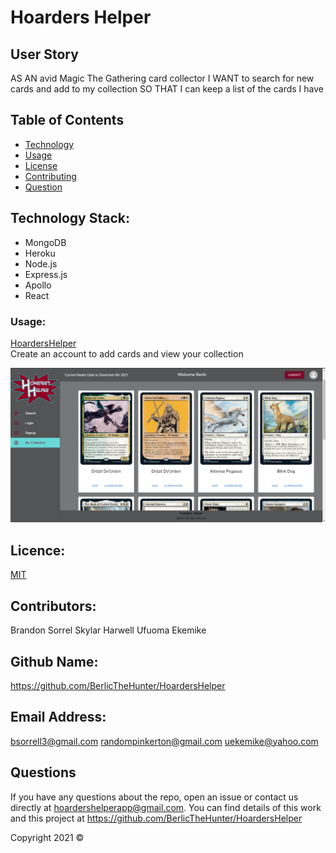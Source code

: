 # Hoarders Helper


## User Story
AS AN avid Magic The Gathering card collector
I WANT to search for new cards and add to my collection
SO THAT I can keep a list of the cards I have


## Table of Contents 
- [Technology](#techology)
- [Usage](#usage)
- [License](#license)
- [Contributing](#contributing)
- [Question](#questions)


## Technology Stack:
- MongoDB
- Heroku
- Node.js
- Express.js
- Apollo
- React


### Usage:
[HoardersHelper](https://hoardershelper.herokuapp.com/)
<br/>
Create an account to add cards and view your collection

![Home Screen](./screenshots/screen.png)


## Licence:
[MIT](./LICENSE)        


## Contributors:
Brandon Sorrel
Skylar Harwell
Ufuoma Ekemike


## Github Name:
https://github.com/BerlicTheHunter/HoardersHelper


## Email Address:
bsorrell3@gmail.com
randompinkerton@gmail.com
uekemike@yahoo.com


## Questions
If you have any questions about the repo, open an issue or contact us directly at hoardershelperapp@gmail.com. You can find details of  this work and this project at
https://github.com/BerlicTheHunter/HoardersHelper


Copyright 2021 &copy;